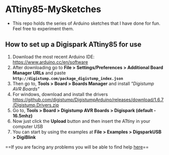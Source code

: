 # ATtiny85-MySketches

- This repo holds the series of Arduino sketches that I have done for fun. Feel free to experiment them.

## How to set up a Digispark ATtiny85 for use

1. Download the most recent Arduino IDE: https://www.arduino.cc/en/software
2. After downloading go to **File > Settings/Preferences > Additional Board Manager URLs** and paste **`http://digistump.com/package_digistump_index.json`**
3. Then go to, **Tools > Board > Boards Manager** and install *"Digistump AVR Boards"*
4. For windows, download and install the drivers https://github.com/digistump/DigistumpArduino/releases/download/1.6.7/Digistump.Drivers.zip
5. Go to, **Tools > Board > Digistump AVR Boards > Digispark (default - 16.5mhz)**
6. Now just click the **Upload** button and then insert the ATtiny in your computer USB
7. You can start by using the examples at **File > Examples > DigsparkUSB > DigiBlink**


==If you are facing any problems you will be able to find help [here](https://github.com/digistump/DigistumpArduino)==